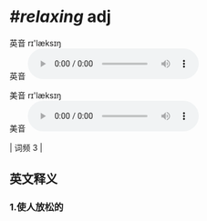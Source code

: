 # ***\#relaxing*** adj
英音 rɪ'læksɪŋ  
英音
<audio src="./media/relaxing1.aac" controls="controls"></audio>

美音 rɪ'læksɪŋ  
美音
<audio src="./media/relaxing2.aac" controls="controls"></audio>



| 词频 3 |  

英文释义
---
### 1.**使人放松的**  


